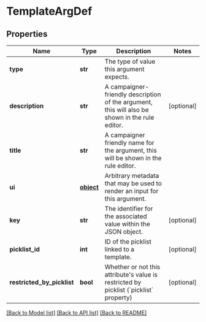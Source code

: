 # TemplateArgDef

## Properties
Name | Type | Description | Notes
------------ | ------------- | ------------- | -------------
**type** | **str** | The type of value this argument expects. | 
**description** | **str** | A campaigner-friendly description of the argument, this will also be shown in the rule editor. | [optional] 
**title** | **str** | A campaigner friendly name for the argument, this will be shown in the rule editor. | 
**ui** | [**object**](.md) | Arbitrary metadata that may be used to render an input for this argument. | 
**key** | **str** | The identifier for the associated value within the JSON object. | [optional] 
**picklist_id** | **int** | ID of the picklist linked to a template. | [optional] 
**restricted_by_picklist** | **bool** | Whether or not this attribute&#39;s value is restricted by picklist (&#x60;picklist&#x60; property) | [optional] 

[[Back to Model list]](../README.md#documentation-for-models) [[Back to API list]](../README.md#documentation-for-api-endpoints) [[Back to README]](../README.md)



